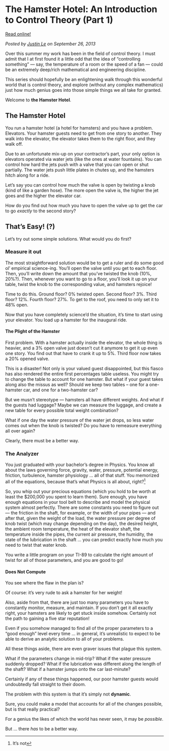 The Hamster Hotel: An Introduction to Control Theory (Part 1)
=============================================================

[Read online!](https://blog.jle.im/entry/the-hamster-hotel-an-introduction-to-control-theory.html)

*Posted by [Justin Le](https://blog.jle.im/) on September 26, 2013*

Over this summer my work has been in the field of control theory. I must
admit that I at first found it a little odd that the idea of
“controlling something” — say, the temperature of a room or the speed of
a fan — could be an extremely deep/rich mathematical and engineering
discipline.

This series should hopefully be an enlightening walk through this
wonderful world that is control theory, and explore (without any complex
mathematics) just how much genius goes into those simple things we all
take for granted.

Welcome to **the Hamster Hotel**.

The Hamster Hotel
-----------------

You run a hamster hotel (a hotel for hamsters) and you have a problem.
Elevators. Your hamster guests need to get from one story to another.
They walk into the elevator, the elevator takes them to the right floor,
and they walk off.

Due to an unfortunate mix-up on your contractor’s part, your only option
is elevators operated via water jets (like the ones at water fountains).
You can control how hard the jets push with a valve that you can open or
shut partially. The water jets push little plates in chutes up, and the
hamsters hitch along for a ride.

Let’s say you can control how much the valve is open by twisting a knob
(kind of like a garden hose). The more open the valve is, the higher the
jet goes and the higher the elevator car.

How do you find out how much you have to open the valve up to get the
car to go *exactly* to the second story?

That’s Easy! (?)
----------------

Let’s try out some simple solutions. What would you do first?

### Measure it out

The most straightforward solution would be to get a ruler and do some
good ol’ empirical science-ing. You’ll open the valve until you get to
each floor. Then, you’ll write down the amount that you’ve twisted the
knob (10%, 20%?). Then, whenever you want to go to a floor, you’ll look
it up on your table, twist the knob to the corresponding value, and
hamsters rejoice!

Time to do this. Ground floor? 0% twisted open. Second floor? 3%. Third
floor? 12%. Fourth floor? 27%. To get to the roof, you need to only set
it to 48% open.

Now that you have completely science’d the situation, it’s time to start
using your elevator. You load up a hamster for the inaugural ride.

#### The Plight of the Hamster

First problem. With a hamster actually inside the elevator, the whole
thing is heavier, and a 3% open valve just doesn’t cut it anymore to get
it up even one story. You find out that have to crank it up to 5%. Third
floor now takes a 20% opened valve.

This is a disaster! Not only is your valued guest disappointed, but this
fiasco has also rendered the entire first percentages table useless. You
might try to change the table to account for one hamster. But what if
your guest takes along also the missus as well? Should we keep two
tables – one for a one-hamster car, and one for a two-hamster car?

But we musn’t stereotype — hamsters all have different weights. And what
if the guests had luggage? Maybe we can measure the luggage, and create
a new table for every possible total weight combination?

What if one day the water pressure of the water jet drops, so less water
comes out when the knob is twisted? Do you have to remeasure everything
all over again?

Clearly, there must be a better way.

### The Analyzer

You just graduated with your bachelor’s degree in Physics. You know all
about the laws governing force, gravity, water, pressure, potential
energy, friction, turbulence, hamster physiology … all of that stuff.
You memorized all of the equations, because that’s what Physics is all
about, right?[^1]

So, you whip out your precious equations (which you hold to be worth at
least the \$200,000 you spent to learn them). Sure enough, you have
enough equations in your tool belt to describe and model the physical
system almost perfectly. There are some constants you need to figure out
— the friction in the shaft, for example, or the width of your pipes —
and after that, given the weight of the load, the water pressure per
degree of knob twist (which may change depending on the day), the
desired height, the ambient room temperature, the heat of the elevator
shaft, the temperature inside the pipes, the current air pressure, the
humidity, the state of the lubrication in the shaft … you can predict
exactly how much you need to twist that water knob.

You write a little program on your TI-89 to calculate the right amount
of twist for all of those parameters, and you are good to go!

#### Does Not Compute

You see where the flaw in the plan is?

Of course: it’s very rude to ask a hamster for her weight!

Also, aside from that, there are just too many parameters you have to
constantly monitor, measure, and maintain. If you don’t get it all
exactly right, your hamsters are likely to get stuck inside somehow.
Certainly not the path to gaining a five star reputation!

Even if you somehow managed to find all of the proper parameters to a
“good enough” level every time … in general, it’s unrealistic to expect
to be able to derive an analytic solution to all of your problems.

All these things aside, there are even graver issues that plague this
system.

What if the parameters change in mid-trip? What if the water pressure
suddenly dropped? What if the lubrication was different along the length
of the shaft? What if a hamster jumps onto the car last-minute?

Certainly if any of these things happened, our poor hamster guests would
undoubtedly fall straight to their doom.

The problem with this system is that it’s simply not **dynamic**.

Sure, you could make a model that accounts for all of the changes
possible, but is that really practical?

For a genius the likes of which the world has never seen, it may be
*possible*.

But … there *has* to be a better way.

[^1]: It’s not
